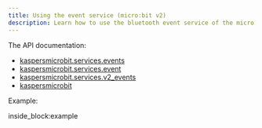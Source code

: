 ```yaml
---
title: Using the event service (micro:bit v2)
description: Learn how to use the bluetooth event service of the micro:bit v2 from python (by example)
---
```


The API documentation: 

- [kaspersmicrobit.services.events](../reference/services/events/)
- [kaspersmicrobit.services.event](../reference/services/event/)
- [kaspersmicrobit.services.v2_events](../reference/services/v2_events/)
- [kaspersmicrobit](../reference/kaspersmicrobit)

Example:

<!--codeinclude-->
[](../examples/microbit-events-v2.py) inside_block:example
<!--/codeinclude-->
